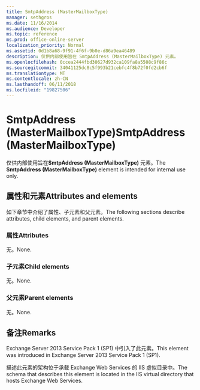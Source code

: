 ```yaml
---
title: SmtpAddress (MasterMailboxType)
manager: sethgros
ms.date: 11/16/2014
ms.audience: Developer
ms.topic: reference
ms.prod: office-online-server
localization_priority: Normal
ms.assetid: 0d1b8a68-9f91-4f6f-9b0e-d86a9ea46489
description: 仅供内部使用旨在 SmtpAddress (MasterMailboxType) 元素。
ms.openlocfilehash: 0ccea2444fbd30627d932ca109fa8a5508c9f86c
ms.sourcegitcommit: 34041125dc8c5f993b21cebfc4f8b72f0fd2cb6f
ms.translationtype: MT
ms.contentlocale: zh-CN
ms.lasthandoff: 06/11/2018
ms.locfileid: "19827506"
---
```

# <a name="smtpaddress-mastermailboxtype"></a><span data-ttu-id="5896e-103">SmtpAddress (MasterMailboxType)</span><span class="sxs-lookup"><span data-stu-id="5896e-103">SmtpAddress (MasterMailboxType)</span></span>

<span data-ttu-id="5896e-104">仅供内部使用旨在**SmtpAddress (MasterMailboxType)** 元素。</span><span class="sxs-lookup"><span data-stu-id="5896e-104">The **SmtpAddress (MasterMailboxType)** element is intended for internal use only.</span></span> 

## <a name="attributes-and-elements"></a><span data-ttu-id="5896e-105">属性和元素</span><span class="sxs-lookup"><span data-stu-id="5896e-105">Attributes and elements</span></span>

<span data-ttu-id="5896e-106">如下章节中介绍了属性、子元素和父元素。</span><span class="sxs-lookup"><span data-stu-id="5896e-106">The following sections describe attributes, child elements, and parent elements.</span></span>
  
### <a name="attributes"></a><span data-ttu-id="5896e-107">属性</span><span class="sxs-lookup"><span data-stu-id="5896e-107">Attributes</span></span>

<span data-ttu-id="5896e-108">无。</span><span class="sxs-lookup"><span data-stu-id="5896e-108">None.</span></span>
  
### <a name="child-elements"></a><span data-ttu-id="5896e-109">子元素</span><span class="sxs-lookup"><span data-stu-id="5896e-109">Child elements</span></span>

<span data-ttu-id="5896e-110">无。</span><span class="sxs-lookup"><span data-stu-id="5896e-110">None.</span></span>
  
### <a name="parent-elements"></a><span data-ttu-id="5896e-111">父元素</span><span class="sxs-lookup"><span data-stu-id="5896e-111">Parent elements</span></span>

<span data-ttu-id="5896e-112">无。</span><span class="sxs-lookup"><span data-stu-id="5896e-112">None.</span></span>
  
## <a name="remarks"></a><span data-ttu-id="5896e-113">备注</span><span class="sxs-lookup"><span data-stu-id="5896e-113">Remarks</span></span>

<span data-ttu-id="5896e-114">Exchange Server 2013 Service Pack 1 (SP1) 中引入了此元素。</span><span class="sxs-lookup"><span data-stu-id="5896e-114">This element was introduced in Exchange Server 2013 Service Pack 1 (SP1).</span></span>
  
<span data-ttu-id="5896e-115">描述此元素的架构位于承载 Exchange Web Services 的 IIS 虚拟目录中。</span><span class="sxs-lookup"><span data-stu-id="5896e-115">The schema that describes this element is located in the IIS virtual directory that hosts Exchange Web Services.</span></span>
  

